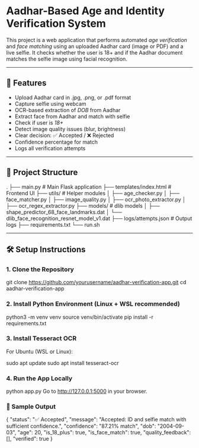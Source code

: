 # Aadhar-Based Age and Identity Verification System

This project is a web application that performs automated *age verification* and *face matching* using an uploaded Aadhar card (image or PDF) and a live selfie. It checks whether the user is 18+ and if the Aadhar document matches the selfie image using facial recognition.

---

## 🚀 Features

- Upload Aadhar card in .jpg, .png, or .pdf format
- Capture selfie using webcam
- OCR-based extraction of *DOB* from Aadhar
- Extract face from Aadhar and match with selfie
- Check if user is *18+*
- Detect image quality issues (blur, brightness)
- Clear decision: ✅ Accepted / ❌ Rejected
- Confidence percentage for match
- Logs all verification attempts

---

## 🧱 Project Structure

.
├── main.py # Main Flask application
├── templates/index.html # Frontend UI
├── utils/ # Helper modules
│ ├── age_checker.py
│ ├── face_matcher.py
│ ├── image_quality.py
│ ├── ocr_photo_extractor.py
│ ├── ocr_regex_extractor.py
├── models/ # dlib models
│ ├── shape_predictor_68_face_landmarks.dat
│ └── dlib_face_recognition_resnet_model_v1.dat
├── logs/attempts.json # Output logs
├── requirements.txt
└── run.sh


---

## 🛠 Setup Instructions

### 1. Clone the Repository
git clone https://github.com/yourusername/aadhar-verification-app.git
cd aadhar-verification-app

### 2. Install Python Environment (Linux + WSL recommended)

python3 -m venv venv
source venv/bin/activate
pip install -r requirements.txt


### 3. Install Tesseract OCR
For Ubuntu (WSL or Linux):

sudo apt update
sudo apt install tesseract-ocr

### 4. Run the App Locally

python app.py
Go to http://127.0.0.1:5000 in your browser.

### 🧪 Sample Output

{
  "status": "✅ Accepted",
  "message": "Accepted: ID and selfie match with sufficient confidence.",
  "confidence": "87.21% match",
  "dob": "2004-09-03",
  "age": 20,
  "is_18_plus": true,
  "is_face_match": true,
  "quality_feedback": [],
  "verified": true
}
